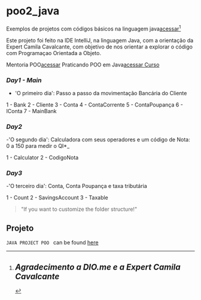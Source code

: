 # poo2_java

Exemplos de projetos com códigos básicos na linguagem java[acessar](POO)[^1]

Este projeto foi feito na IDE IntelliJ, na linguagem Java, com a orientação da Expert Camila Cavalcante, com
objetivo de nos orientar a explorar o código com Programaçao Orientada a Objeto.

Mentoria POO[acessar](https://web.dio.me/lives/dominando-programacao-orientada-a-objetos-com-java-1)
Praticando POO em Java[acessar Curso](https://web.dio.me/course/praticando-orientacao-a-objetos-com-java/learning/bd32419b-9081-4426-ad13-e6d380e93443)

### _*Day1 - Main*_ 
- 'O primeiro dia': Passo a passo da movimentação Bancária do Cliente

1 - Bank
2 - Cliente
3 - Conta
4 - ContaCorrente
5 - ContaPoupança
6 - IConta 
7 - MainBank

### _*Day2*_
-'O segundo dia': Calculadora com seus operadores e um código de Nota: 0 a 150 para medir o QI*_

1 - Calculator
2 - CodigoNota

### _*Day3*_
-'O terceiro dia': Conta, Conta Poupança e taxa tributária

1 - Count
2 - SavingsAccount
3 - Taxable

> "If you want to customize the folder structure!" 

## Projeto

`JAVA PROJECT POO ` can be found [here](https://github.com/BelisnalvaCosta/poo2_java.git)

[^1]: ## _*Agradecimento a DIO.me e a Expert Camila Cavalcante*_
